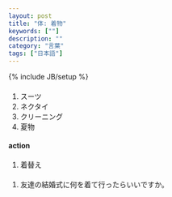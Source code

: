 ```yaml
---
layout: post
title: "体: 着物"
keywords: [""]
description: ""
category: "言葉"
tags: ["日本語"]
---
```

{% include JB/setup %}

####
1. スーツ
2. ネクタイ
3. クリーニング
4. 夏物



#### action
1. 着替え

####
1. 友達の結婚式に何を着て行ったらいいですか。
